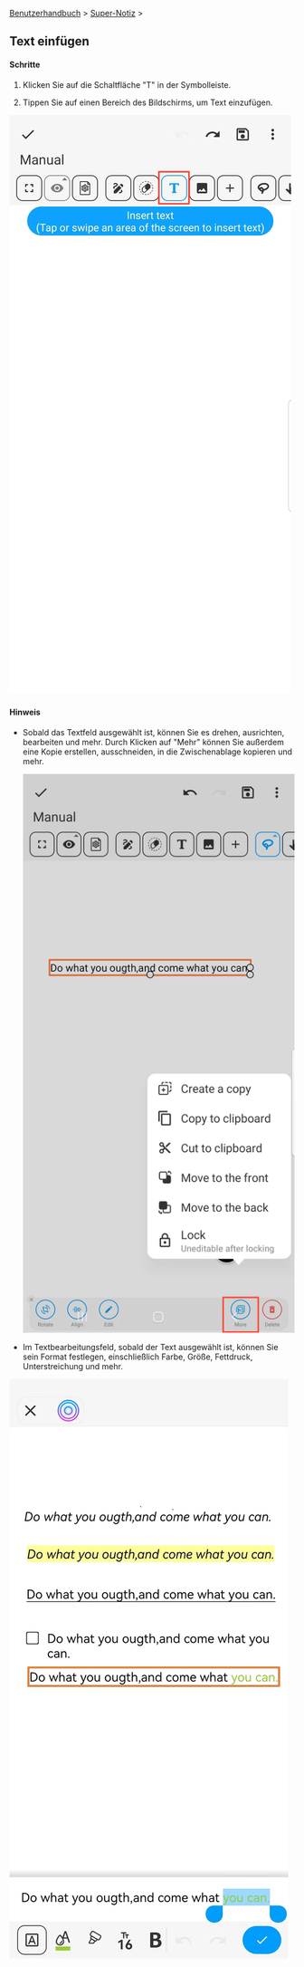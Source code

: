 [Benutzerhandbuch](/dragonnest/drawnote/manual/de) > [Super-Notiz](/dragonnest/drawnote/manual/de/super_note) >

Text einfügen
---
#### Schritte

1. Klicken Sie auf die Schaltfläche "T" in der Symbolleiste.

2. Tippen Sie auf einen Bereich des Bildschirms, um Text einzufügen.

![](imgs/insert_text3.png)

#### Hinweis
- Sobald das Textfeld ausgewählt ist, können Sie es drehen, ausrichten, bearbeiten und mehr. Durch Klicken auf "Mehr" können Sie außerdem eine Kopie erstellen, ausschneiden, in die Zwischenablage kopieren und mehr.

  ![](imgs/insert_text4.png)


- Im Textbearbeitungsfeld, sobald der Text ausgewählt ist, können Sie sein Format festlegen, einschließlich Farbe, Größe, Fettdruck, Unterstreichung und mehr.

![](imgs/insert_text5.png)
